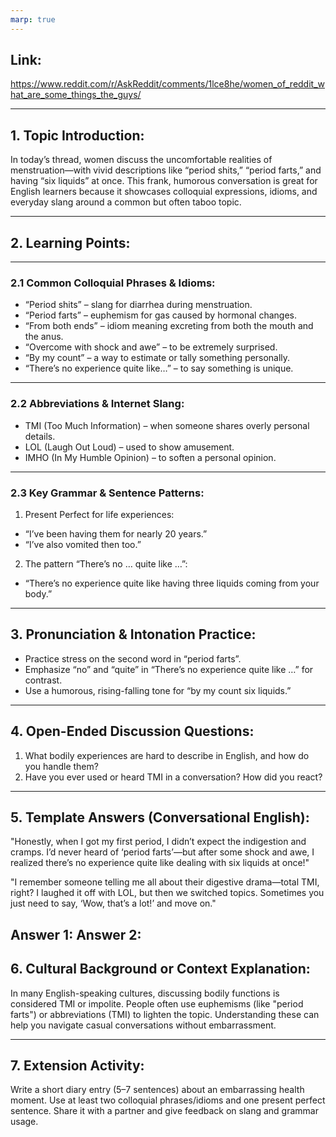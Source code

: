 ```yaml
---
marp: true
---
```

## Link:
https://www.reddit.com/r/AskReddit/comments/1lce8he/women_of_reddit_what_are_some_things_the_guys/

---
## 1. Topic Introduction:
In today’s thread, women discuss the uncomfortable realities of menstruation—with vivid descriptions like “period shits,” “period farts,” and having “six liquids” at once. This frank, humorous conversation is great for English learners because it showcases colloquial expressions, idioms, and everyday slang around a common but often taboo topic.

---
## 2. Learning Points:

---

### 2.1 Common Colloquial Phrases & Idioms:
- “Period shits” – slang for diarrhea during menstruation.
- “Period farts” – euphemism for gas caused by hormonal changes.
- “From both ends” – idiom meaning excreting from both the mouth and the anus.
- “Overcome with shock and awe” – to be extremely surprised.
- “By my count” – a way to estimate or tally something personally.
- “There’s no experience quite like…” – to say something is unique.

---

### 2.2 Abbreviations & Internet Slang:
- TMI (Too Much Information) – when someone shares overly personal details.
- LOL (Laugh Out Loud) – used to show amusement.
- IMHO (In My Humble Opinion) – to soften a personal opinion.

---

### 2.3 Key Grammar & Sentence Patterns:
1. Present Perfect for life experiences:
- “I’ve been having them for nearly 20 years.”
- “I’ve also vomited then too.”
2. The pattern “There’s no … quite like …”:
- “There’s no experience quite like having three liquids coming from your body.”

---
## 3. Pronunciation & Intonation Practice:

- Practice stress on the second word in “period farts”.
- Emphasize “no” and “quite” in “There’s no experience quite like …” for contrast.
- Use a humorous, rising-falling tone for “by my count six liquids.”
---
## 4. Open-Ended Discussion Questions:
1. What bodily experiences are hard to describe in English, and how do you handle them?
2. Have you ever used or heard TMI in a conversation? How did you react?

---
## 5. Template Answers (Conversational English):
"Honestly, when I got my first period, I didn’t expect the indigestion and cramps. I’d never heard of ‘period farts’—but after some shock and awe, I realized there’s no experience quite like dealing with six liquids at once!"

"I remember someone telling me all about their digestive drama—total TMI, right? I laughed it off with LOL, but then we switched topics. Sometimes you just need to say, ‘Wow, that’s a lot!’ and move on."

**Answer 1:**
**Answer 2:**
---
## 6. Cultural Background or Context Explanation:
In many English-speaking cultures, discussing bodily functions is considered TMI or impolite. People often use euphemisms (like "period farts") or abbreviations (TMI) to lighten the topic. Understanding these can help you navigate casual conversations without embarrassment.

---
## 7. Extension Activity:
Write a short diary entry (5–7 sentences) about an embarrassing health moment. Use at least two colloquial phrases/idioms and one present perfect sentence. Share it with a partner and give feedback on slang and grammar usage.